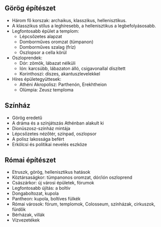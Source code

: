 ## Görög építészet
- Három fő korszak: archaikus, klasszikus, hellenisztikus.
- A klasszikus stílus a leghíresebb, a hellenisztikus a legbefolyásosabb.
- Legfontosabb épület a templom:
    - Lépcsőzetes alapzat
    - Domborműves oromzat (tümpanon)
    - Domborműves szalag (fríz)
    - Oszlopsor a cella körül
- Oszloprendek:
    - Dór: zömök, lábazat nélküli
    - Ión: karcsúbb, lábazaton álló, csigavonallal díszített
    - Korinthoszi: díszes, akantuszlevelekkel
- Híres épületegyüttesek:
    - Athéni Akropolisz: Parthenón, Erekhtheion
    - Olümpia: Zeusz temploma
## Színház
- Görög eredetű
- A dráma és a színjátszás Athénban alakult ki
- Dionüszosz-színház mintája
- Lépcsőzetes nézőtér, színpad, oszlopsor
- A polisz lakossága befért
- Erkölcsi és politikai nevelés eszköze
## Római építészet
- Etruszk, görög, hellenisztikus hatások
- Köztársaságkor: tümpanonos oromzat, dór/ión oszloprend
- Császárkor: új városi épületek, fórumok
- Legfontosabb újítás: a boltív
- Dongaboltozat, kupola
- Pantheon: kupola, boltíves fülkék
- Római városok: fórum, templomok, Colosseum, színházak, cirkuszok, fürdők
- Bérházak, villák
- Vízvezetékek